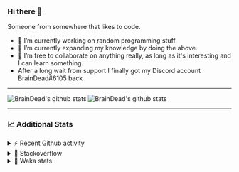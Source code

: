 ### Hi there 👋

Someone from somewhere that likes to code.

- 🔭 I’m currently working on random programming stuff.
- 🌱 I’m currently expanding my knowledge by doing the above.
- 👯 I’m free to collaborate on anything really, as long as it's interesting and I can learn something.
- After a long wait from support I finally got my Discord account BrainDead#6105 back
<hr>


<img alt="BrainDead's github stats" align="left" src="https://github-readme-stats.vercel.app/api?username=albertopoljak&count_private=true&show_icons=true&theme=radical&hide_border=true"/>
<img alt="BrainDead's github stats" align="left" src="https://github-readme-stats.vercel.app/api/top-langs/?username=albertopoljak&layout=compact&theme=radical&hide_border=true&card_width=250"/>
<br clear="left"/>

<hr>

### 📈 Additional Stats

<details>
  <summary>⚡ Recent Github activity</summary>
  <br/>

  <!--START_SECTION:activity-->
1. 🗣 Commented on [#33149](https://github.com/odoo/odoo/issues/33149) in [odoo/odoo](https://github.com/odoo/odoo)
2. 🗣 Commented on [#2135](https://github.com/OCA/web/issues/2135) in [OCA/web](https://github.com/OCA/web)
3. 🗣 Commented on [#10](https://github.com/albertopoljak/orindance.party/issues/10) in [albertopoljak/orindance.party](https://github.com/albertopoljak/orindance.party)
4. 🗣 Commented on [#64](https://github.com/HuyaneMatsu/hata/issues/64) in [HuyaneMatsu/hata](https://github.com/HuyaneMatsu/hata)
5. 💪 Opened PR [#64](https://github.com/HuyaneMatsu/hata/pull/64) in [HuyaneMatsu/hata](https://github.com/HuyaneMatsu/hata)
  <!--END_SECTION:activity-->
</details>

<details>
  <summary>👀 Stackoverflow</summary>

  [![Omid Nikrah StackOverflow](https://github-readme-stackoverflow.vercel.app/?userID=11311072&theme=dark)](https://stackoverflow.com/users/11311072/braindead)

</details>

<details>
  <summary>🤖 Waka stats</summary>
  <br/>

  <!--START_SECTION:waka-->
![Profile Views](http://img.shields.io/badge/Profile%20Views-0-blue)

![Lines of code](https://img.shields.io/badge/From%20Hello%20World%20I%27ve%20Written-275707%20lines%20of%20code-blue)

**🐱 My Github Data** 

> 🏆 345 Contributions in the Year 2022
 > 
> 📦 149.0 kB Used in Github's Storage 
 > 
> 💼 Opted to Hire
 > 
> 📜 33 Public Repositories 
 > 
> 🔑 10 Private Repositories  
 > 
**I'm an Early 🐤** 

```text
🌞 Morning    244 commits    ██████░░░░░░░░░░░░░░░░░░░   26.49% 
🌆 Daytime    391 commits    ██████████░░░░░░░░░░░░░░░   42.45% 
🌃 Evening    194 commits    █████░░░░░░░░░░░░░░░░░░░░   21.06% 
🌙 Night      92 commits     ██░░░░░░░░░░░░░░░░░░░░░░░   9.99%

```
📅 **I'm Most Productive on Tuesday** 

```text
Monday       157 commits    ████░░░░░░░░░░░░░░░░░░░░░   17.05% 
Tuesday      182 commits    █████░░░░░░░░░░░░░░░░░░░░   19.76% 
Wednesday    177 commits    ████░░░░░░░░░░░░░░░░░░░░░   19.22% 
Thursday     151 commits    ████░░░░░░░░░░░░░░░░░░░░░   16.4% 
Friday       117 commits    ███░░░░░░░░░░░░░░░░░░░░░░   12.7% 
Saturday     61 commits     █░░░░░░░░░░░░░░░░░░░░░░░░   6.62% 
Sunday       76 commits     ██░░░░░░░░░░░░░░░░░░░░░░░   8.25%

```


📊 **This Week I Spent My Time On** 

```text
💬 Programming Languages: 
Python                   14 hrs 57 mins      ███████████████░░░░░░░░░░   60.93% 
XML                      6 hrs 53 mins       ███████░░░░░░░░░░░░░░░░░░   28.09% 
textmate                 1 hr 51 mins        ██░░░░░░░░░░░░░░░░░░░░░░░   7.55% 
Text                     37 mins             ░░░░░░░░░░░░░░░░░░░░░░░░░   2.55% 
JavaScript               5 mins              ░░░░░░░░░░░░░░░░░░░░░░░░░   0.39%

🐱‍💻 Projects: 
odoo_15                  14 hrs 40 mins      ███████████████░░░░░░░░░░   59.83% 
odoo_14                  7 hrs 40 mins       ███████░░░░░░░░░░░░░░░░░░   31.3% 
domsvana13               54 mins             █░░░░░░░░░░░░░░░░░░░░░░░░   3.7% 
Unknown Project          39 mins             ░░░░░░░░░░░░░░░░░░░░░░░░░   2.65% 
odoo_13                  36 mins             ░░░░░░░░░░░░░░░░░░░░░░░░░   2.45%

💻 Operating System: 
Linux                    24 hrs 32 mins      █████████████████████████   100.0%

```

**I Mostly Code in Python** 

```text
Python                   33 repos            ███████████████████░░░░░░   78.57% 
Java                     4 repos             ██░░░░░░░░░░░░░░░░░░░░░░░   9.52% 
HTML                     2 repos             █░░░░░░░░░░░░░░░░░░░░░░░░   4.76% 
TypeScript               1 repo              ░░░░░░░░░░░░░░░░░░░░░░░░░   2.38% 
JavaScript               1 repo              ░░░░░░░░░░░░░░░░░░░░░░░░░   2.38%

```



 Last Updated on 18/04/2022
<!--END_SECTION:waka-->
</details>
